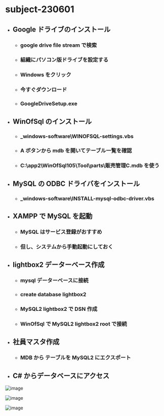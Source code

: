 # subject-230601


- ## Google ドライブのインストール
  - ### google drive file stream で検索
  - ### 組織にパソコン版ドライブを設定する
  - ### Windows をクリック
  - ### 今すぐダウンロード
  - ### GoogleDriveSetup.exe
	
- ## WinOfSql のインストール
  - ### _windows-software\WINOFSQL-settings.vbs
  - ### A ボタンから mdb を開いてテーブル一覧を確認
  - ### C:\app2\WinOfSql105\Tool\parts\販売管理C.mdb を使う

- ## MySQL の ODBC ドライバをインストール
  - ### _windows-software\INSTALL-mysql-odbc-driver.vbs

- ## XAMPP で MySQL を起動
  - ###	MySQL はサービス登録がおすすめ
  - ### 但し、システムから手動起動にしておく

- ## lightbox2 データーベース作成
  - ###	mysql データーベースに接続
  - ###	create database lightbox2
  - ###	MySQL2 lightbox2 で DSN 作成
  - ###	WinOfSql で MySQL2 lightbox2 root  で接続

- ## 社員マスタ作成
  - ###	MDB から テーブルを MySQL2 にエクスポート
	
- ## C# からデータベースにアクセス


![image](https://github.com/winofsql/subject-230601/assets/1501327/a062c2c2-7d6c-484c-807e-9421e029b320)

![image](https://github.com/winofsql/subject-230601/assets/1501327/f02c6d4e-8110-4b9e-8597-e5435b30ca08)

![image](https://github.com/winofsql/subject-230601/assets/1501327/c2d2c420-d939-4cea-a925-44c448a56b6e)


